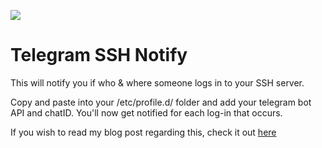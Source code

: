 
![](https://media.giphy.com/media/ya4eevXU490Iw/giphy.gif)

# Telegram SSH Notify

This will notify you if who & where someone logs in to your SSH server.

Copy and paste into your /etc/profile.d/ folder and add your telegram bot API and chatID. You'll now get notified for each log-in that occurs.

If you  wish to read my blog post regarding this, check it out [here](https://room01.co.uk/ssh-telegram-notifications/)
